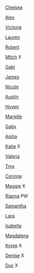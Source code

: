 [Chelsea]( https://ashleychelseanmdd.tumblr.com)

[Alex](https://alexjpeg.com) 

[Victoria](https://www.victoriamessikian.com) 

[Lauren](https://laurensnewmedia.tumblr.com)

[Robert](https://therobertsundstrom.com) 

[Mitch](https://www.tumblr.com/dashboard)  X

[Gabi](https://gabiwilson15.tumblr.com)

[James](https://jamesparknmdd.tumblr.com)

[Nicole](https://nicolezlot.home.blog/)

[Austin](https://austinpoonnmdd1001.tumblr.com)

[Huyen](https://huyenlam6.wordpress.com)

[Marielle](https://mariellesarmiento.tumblr.com)

[Gaby](http://gabysilva143.tumblr.com/)

[Aisha](https://ajamal3.tumblr.com/)

[Katie](https://katieinfoweb.tumblr.com) X

[Valeria](https://medium.com/@valeco97)

[Troy](https://troylopez.tumblr.com)

[Corinne](https://thisiscorinne.weebly.com)

[Maggie](https://silentstudentstranger.tumblr.com) X

[Rianna](https://riannabelaire.com/blog/) PW

[Samantha](https://samanthawei.tumblr.com)

[Lara](https://larasophiafoley.squarespace.com/nmddblog/)

[Isabella](https://gangstaknifewieldingcrab.tumblr.com)

[Magdalena](https://maggie5731.tumblr.com)

[Kyree]() X

[Denise]() X

[Duc]() X


